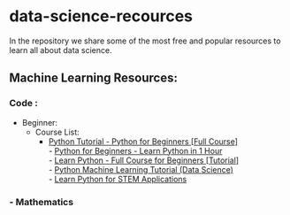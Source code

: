 # data-science-recources
In the repository we share some of the most free and popular resources to learn all about data science.

## Machine Learning Resources:    

### Code :    
-  Beginner:   
     - Course List:    
          - [ Python Tutorial - Python for Beginners [Full Course] ](https://www.youtube.com/watch?v=_uQrJ0TkZlc)   
           - [ Python for Beginners - Learn Python in 1 Hour](https://www.youtube.com/watch?v=kqtD5dpn9C8&t=111s)    
           - [ Learn Python - Full Course for Beginners [Tutorial] ](https://www.youtube.com/watch?v=rfscVS0vtbw)    
           - [ Python Machine Learning Tutorial (Data Science) ](https://www.youtube.com/watch?v=7eh4d6sabA0&t=8s)    
           - [ Learn Python for STEM Applications ](https://www.pythonlikeyoumeanit.com/)    

### - Mathematics    
